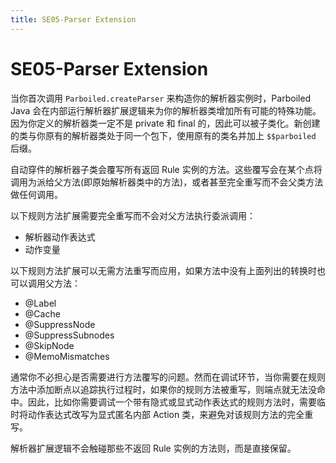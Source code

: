 ```yaml
---
title: SE05-Parser Extension
---
```


# SE05-Parser Extension

当你首次调用 `Parboiled.createParser` 来构造你的解析器实例时，Parboiled Java 会在内部运行解析器扩展逻辑来为你的解析器类增加所有可能的特殊功能。因为你定义的解析器类一定不是 private 和 final 的，因此可以被子类化。新创建的类与你原有的解析器类处于同一个包下，使用原有的类名并加上 `$$parboiled` 后缀。

自动穿件的解析器子类会覆写所有返回 Rule 实例的方法。这些覆写会在某个点将调用为派给父方法(即原始解析器类中的方法)，或者甚至完全重写而不会父类方法做任何调用。

以下规则方法扩展需要完全重写而不会对父方法执行委派调用：

- 解析器动作表达式
- 动作变量

以下规则方法扩展可以无需方法重写而应用，如果方法中没有上面列出的转换时也可以调用父方法：

- @Label
- @Cache
- @SuppressNode
- @SuppressSubnodes
- @SkipNode
- @MemoMismatches

通常你不必担心是否需要进行方法覆写的问题。然而在调试环节，当你需要在规则方法中添加断点以追踪执行过程时，如果你的规则方法被重写，则端点就无法没命中。因此，比如你需要调试一个带有隐式或显式动作表达式的规则方法时，需要临时将动作表达式改写为显式匿名内部 Action 类，来避免对该规则方法的完全重写。

解析器扩展逻辑不会触碰那些不返回 Rule 实例的方法则，而是直接保留。